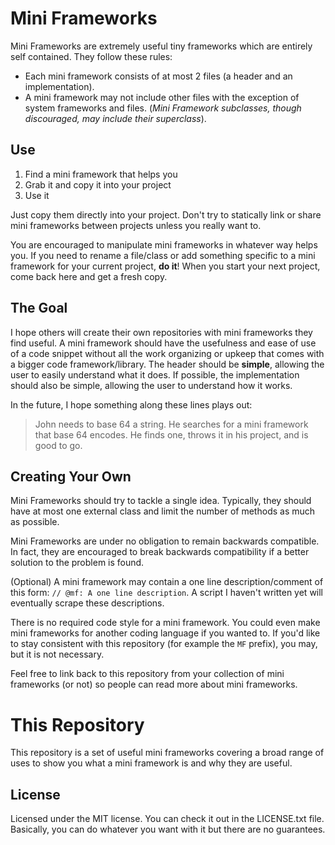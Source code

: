 Mini Frameworks
===============

Mini Frameworks are extremely useful tiny frameworks which are entirely self contained. They follow these rules:

- Each mini framework consists of at most 2 files (a header and an implementation).
- A mini framework may not include other files with the exception of system frameworks and files. (*Mini Framework subclasses, though discouraged, may include their superclass*).


Use
---

1. Find a mini framework that helps you
2. Grab it and copy it into your project
3. Use it

Just copy them directly into your project. Don't try to statically link or share mini frameworks between projects unless you really want to.

You are encouraged to manipulate mini frameworks in whatever way helps you. If you need to rename a file/class or add something specific to a mini framework for your current project, **do it**! When you start your next project, come back here and get a fresh copy.


The Goal
--------

I hope others will create their own repositories with mini frameworks they find useful. A mini framework should have the usefulness and ease of use of a code snippet without all the work organizing or upkeep that comes with a bigger code framework/library. The header should be **simple**, allowing the user to easily understand what it does. If possible, the implementation should also be simple, allowing the user to understand how it works.

In the future, I hope something along these lines plays out:

> John needs to base 64 a string. He searches for a mini framework that base 64 encodes. He finds one, throws it in his project, and is good to go.


Creating Your Own
-----------------

Mini Frameworks should try to tackle a single idea. Typically, they should have at most one external class and limit the number of methods as much as possible.

Mini Frameworks are under no obligation to remain backwards compatible. In fact, they are encouraged to break backwards compatibility if a better solution to the problem is found.

(Optional) A mini framework may contain a one line description/comment of this form: `// @mf: A one line description`. A script I haven't written yet will eventually scrape these descriptions.

There is no required code style for a mini framework. You could even make mini frameworks for another coding language if you wanted to. If you'd like to stay consistent with this repository (for example the `MF` prefix), you may, but it is not necessary.

Feel free to link back to this repository from your collection of mini frameworks (or not) so people can read more about mini frameworks.


This Repository
===============

This repository is a set of useful mini frameworks covering a broad range of uses to show you what a mini framework is and why they are useful. 


License
-------

Licensed under the MIT license. You can check it out in the LICENSE.txt file. Basically, you can do whatever you want with it but there are no guarantees.